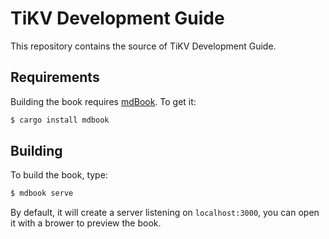 # TiKV Development Guide

This repository contains the source of TiKV Development Guide.

## Requirements

Building the book requires [mdBook](https://github.com/rust-lang-nursery/mdBook). To get it:

```bash
$ cargo install mdbook
```

## Building

To build the book, type:

```bash
$ mdbook serve
```

By default, it will create a server listening on `localhost:3000`, you can open it with a brower to preview the book.